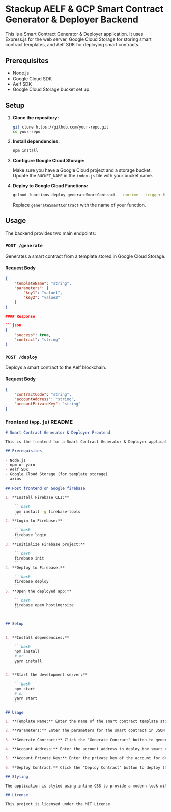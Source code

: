 #  Stackup AELF & GCP Smart Contract Generator & Deployer Backend

This is a Smart Contract Generator & Deployer application. It uses Express.js for the web server, Google Cloud Storage for storing smart contract templates, and Aelf SDK for deploying smart contracts.

## Prerequisites

- Node.js
- Google Cloud SDK
- Aelf SDK
- Google Cloud Storage bucket set up

## Setup

1. **Clone the repository:**

    ```bash
    git clone https://github.com/your-repo.git
    cd your-repo
    ```

2. **Install dependencies:**

    ```bash
    npm install
    ```

3. **Configure Google Cloud Storage:**

    Make sure you have a Google Cloud project and a storage bucket. Update the `BUCKET_NAME` in the `index.js` file with your bucket name.

4. **Deploy to Google Cloud Functions:**

    ```bash
    gcloud functions deploy generateSmartContract --runtime --trigger-http --allow-unauthenticated
    ```

    Replace `generateSmartContract` with the name of your function.

## Usage

The backend provides two main endpoints:

### `POST /generate`

Generates a smart contract from a template stored in Google Cloud Storage.

#### Request Body

```json
{
    "templateName": "string",
    "parameters": {
        "key1": "value1",
        "key2": "value2"
    }
}

#### Response

```json
{
    "success": true,
    "contract": "string"
}
```

### `POST /deploy`

Deploys a smart contract to the Aelf blockchain.

#### Request Body

```json
{
    "contractCode": "string",
    "accountAddress": "string",
    "accountPrivateKey": "string"
}
```


### Frontend (`App.js`) README

```markdown
# Smart Contract Generator & Deployer Frontend

This is the frontend for a Smart Contract Generator & Deployer application built with React. It allows users to input parameters, generate a smart contract from a template, and deploy the contract to the Aelf blockchain.

## Prerequisites

- Node.js
- npm or yarn
- Aelf SDK
- Google Cloud Storage (for template storage)
- axios

## Host frontend on Google firebase

1. **Install Firebase CLI:**

    ```bash
    npm install -g firebase-tools
    ```
2. **Login to Firebase:**

    ```bash
    firebase login
    ```
3. **Initialize Firebase project:**

    ```bash
    firebase init
    ```
4. **Deploy to Firebase:**

    ```bash
    firebase deploy
    ```
5. **Open the deployed app:**

    ```bash
    firebase open hosting:site
    ```
    

## Setup


1. **Install dependencies:**

    ```bash
    npm install
    # or
    yarn install
    ```

2. **Start the development server:**

    ```bash
    npm start
    # or
    yarn start
    ```

## Usage

1. **Template Name:** Enter the name of the smart contract template stored in Google Cloud Storage.

2. **Parameters:** Enter the parameters for the smart contract in JSON format.

3. **Generate Contract:** Click the "Generate Contract" button to generate the contract from the template and parameters.

4. **Account Address:** Enter the account address to deploy the smart contract.

5. **Account Private Key:** Enter the private key of the account for deploying the smart contract.

6. **Deploy Contract:** Click the "Deploy Contract" button to deploy the generated contract to the Aelf blockchain.

## Styling

The application is styled using inline CSS to provide a modern look with a gradient black background, shadows, and a "crypto" theme.

## License

This project is licensed under the MIT License.
